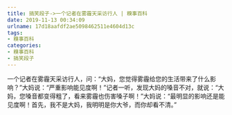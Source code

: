 ```yaml
---
title: 搞笑段子->一个记者在雾霾天采访行人 | 糗事百科
date: 2019-11-13 00:34:09
urlname: 17d18aafdf2ae5098462511e4604d13c
tags: 
- 糗事百科
categories:
- 糗事百科
- 搞笑段子
---
```

一个记者在雾霾天采访行人，问：“大妈，您觉得雾霾给您的生活带来了什么影响？”大妈说：“严重影响能见度啊！”记者一听，发现大妈的嗓音不对，就说：“大妈，您嗓音都变得粗了，看来雾霾也伤害嗓子啊！”大妈说：“最明显的影响还是能见度啊！首先，我不是大妈，我明明是你大爷，而你却看不清。”


